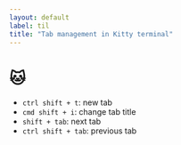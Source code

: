 ```yaml
---
layout: default
label: til
title: "Tab management in Kitty terminal"
---
```


# 🐱 

- `ctrl shift + t`: new tab
- `cmd shift + i`: change tab title
- `shift + tab`: next tab
- `ctrl shift + tab`: previous tab

